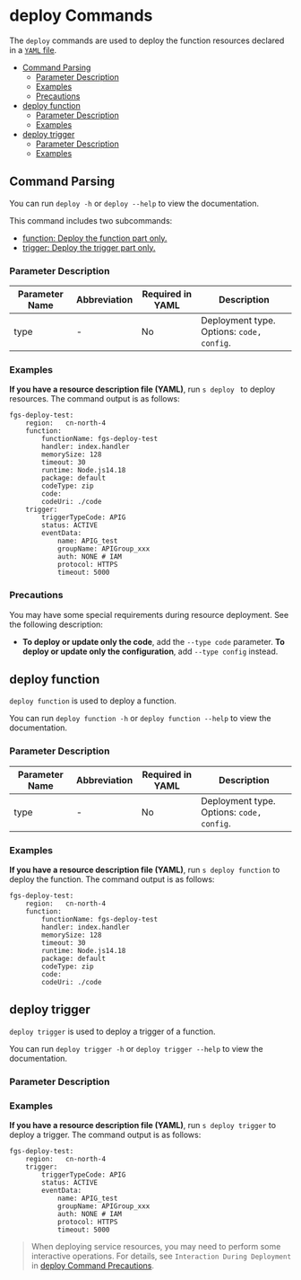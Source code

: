 # deploy Commands

The `deploy` commands are used to deploy the function resources declared in a [`YAML` file](../yaml/readme.md).

  - [Command Parsing](#Command-Parsing)
    - [Parameter Description](#Parameter-Description)
    - [Examples](#Examples)
    - [Precautions](#Precautions)
  - [deploy function](#deploy-function)
    - [Parameter Description](#Parameter-Description-2)
    - [Examples](#Examples-2)
  - [deploy trigger](#deploy-trigger)
    - [Parameter Description](#Parameter-Description-3)
    - [Examples](#Examples-3)

## Command Parsing

You can run `deploy -h` or `deploy --help` to view the documentation.


This command includes two subcommands:

- [function: Deploy the function part only.](#deploy-function)
- [trigger: Deploy the trigger part only.](#deploy-trigger)


### Parameter Description

| Parameter Name  | Abbreviation| Required in YAML| Description                                                    |
| ---------- | -------- | -------------- | ------------------------------------------------------------ |
| type       | -        | No          | Deployment type. Options: `code, config`.                          |


### Examples

**If you have a resource description file (YAML)**, run `s deploy ` to deploy resources. The command output is as follows:

```text
fgs-deploy-test: 
    region:   cn-north-4
    function: 
        functionName: fgs-deploy-test
        handler: index.handler
        memorySize: 128
        timeout: 30
        runtime: Node.js14.18
        package: default
        codeType: zip
        code:
        codeUri: ./code
    trigger:
        triggerTypeCode: APIG
        status: ACTIVE
        eventData:
            name: APIG_test
            groupName: APIGroup_xxx
            auth: NONE # IAM
            protocol: HTTPS
            timeout: 5000
```

### Precautions

You may have some special requirements during resource deployment. See the following description:

- **To deploy or update only the code**, add the `--type code` parameter. **To deploy or update only the configuration**, add `--type config` instead.

## deploy function

`deploy function` is used to deploy a function.

You can run `deploy function -h` or `deploy function --help` to view the documentation.

### Parameter Description

| Parameter Name   | Abbreviation| Required in YAML| Description                                                    |
| ----------- | -------- | -------------- | ------------------------------------------------------------ |
| type        | -        | No          | Deployment type. Options: `code, config`.                          |


### Examples

**If you have a resource description file (YAML)**, run `s deploy function` to deploy the function. The command output is as follows:

```text
fgs-deploy-test: 
    region:   cn-north-4
    function: 
        functionName: fgs-deploy-test
        handler: index.handler
        memorySize: 128
        timeout: 30
        runtime: Node.js14.18
        package: default
        codeType: zip
        code:
        codeUri: ./code
```


## deploy trigger

`deploy trigger` is used to deploy a trigger of a function.

You can run `deploy trigger -h` or `deploy trigger --help` to view the documentation.

### Parameter Description

### Examples

**If you have a resource description file (YAML)**, run `s deploy trigger` to deploy a trigger. The command output is as follows:

```text
fgs-deploy-test: 
    region:   cn-north-4
    trigger:
        triggerTypeCode: APIG
        status: ACTIVE
        eventData:
            name: APIG_test
            groupName: APIGroup_xxx
            auth: NONE # IAM
            protocol: HTTPS
            timeout: 5000
```

> When deploying service resources, you may need to perform some interactive operations. For details, see `Interaction During Deployment` in [deploy Command Precautions](#Precautions).
